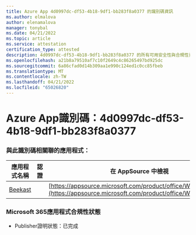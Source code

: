 ```yaml
---
title: Azure App 4d0997dc-df53-4b18-9df1-bb283f8a0377 的識別碼資訊
ms.author: elmalova
author: elenamalova
manager: tonybal
ms.date: 04/21/2022
ms.topic: article
ms.service: attestation
certification_type: attested
description: 4d0997dc-df53-4b18-9df1-bb283f8a0377 的所有可用安全性與合規性資訊。
ms.openlocfilehash: a21b8a79510af7c10f2649c4c86265497bd925dc
ms.sourcegitcommit: 6a86cfad0d14b309aa1e990c124ed1c0cc85fbeb
ms.translationtype: MT
ms.contentlocale: zh-TW
ms.lasthandoff: 04/21/2022
ms.locfileid: "65026820"
---
```

# <a name="azure-app-id-4d0997dc-df53-4b18-9df1-bb283f8a0377"></a>Azure App識別碼：4d0997dc-df53-4b18-9df1-bb283f8a0377


### <a name="apps-associated-with-this-id"></a>與此識別碼相關聯的應用程式：
| **應用程式名稱** | **認證** | **在 AppSource 中檢視** |
|--------------|---------------|-----------------------|
| [Beekast](../forward/WA200001447.md) |  | [https://appsource.microsoft.com/product/office/WA200001447](https://appsource.microsoft.com/product/office/WA200001447) |

### <a name="microsoft-365-app-compliance-status"></a>Microsoft 365應用程式合規性狀態
- Publisher證明狀態：已完成
